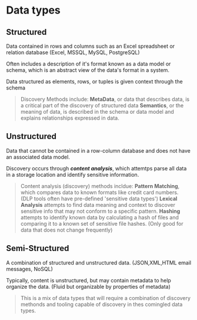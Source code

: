 # Data types

## Structured

Data contained in rows and columns such as an Excel spreadsheet or relation database (Excel, MSSQL, MySQL, PostgreSQL)

Often includes a description of it's format known as a data model or schema, which is an abstract view of the data's format in a system. 

Data structured as elements, rows, or tuples is given context through the schema
 
>Discovery Methods include:
> **MetaData**, or data that describes data, is a critical part of the discovery of structured data
> **Semantics**, or the meaning of data, is described in the schema or data model and explains relationships expressed in data. 

## Unstructured 

Data that cannot be contained in a row-column database and does not have an associated data model.

Discovery occurs through ***content analysis***, which attemtps parse all data in a storage location and identify sensitive information. 

> Content analysis (discovery) methods incldue:
> **Pattern Matching**, which compares data to known formats like credit card numbers. (DLP tools often have pre-defined 'sensitive data types')
>**Lexical Analysis** attempts to find data meaning and context to discover sensitive info that may not conform to a specific pattern. 
> **Hashing** attempts to identify known data by calculating a hash of files and comparing it to a known set of sensitive file hashes. (Only good for data that does not change frequently)

## Semi-Structured

A combination of structured and unstructured data. (JSON,XML,HTML email messages, NoSQL)

Typically, content is unstructured, but may contain metadata to help organize the data. (Fluid but organizable by properties of metadata)

> This is a mix of data types that will require a combination of discovery methonds and tooling capable of discovery in thes comingled data types. 